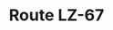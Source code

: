 ---
title: "Route LZ-67"
description: "Une route à absolument prendre car elle offre des paysages magnifiques : un désert de roches et volcans noirs ! J’ai parcouru le tronçon du kilomètre 5 à 19."
lat: 29.026287667151674
lon: -13.70919179108184
address: LZ-67 35570 Yaiza, Las Palmas de Grande Canarie, Espagne
website: 
tags: "parc"
image: images/route-lz-67.jpg
---
